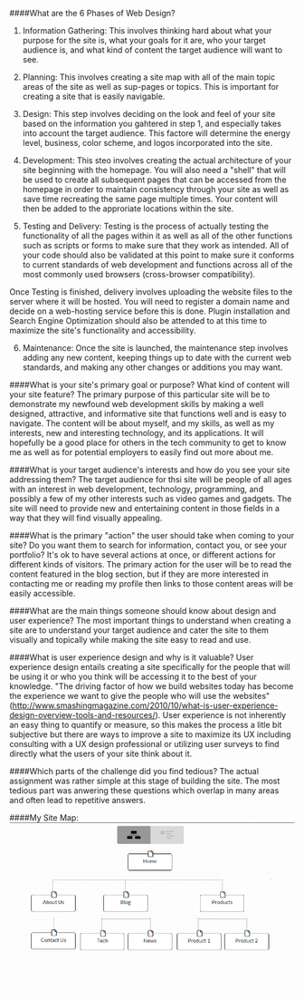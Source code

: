 ####What are the 6 Phases of Web Design?
  1) Information Gathering: This involves thinking hard about what your purpose for the site is, what your goals for it are, who your target audience is, and what kind of content the target audience will want to see.

  2) Planning: This involves creating a site map with all of the main topic areas of the site as well as sup-pages or topics. This is important for creating a site that is easily navigable.
  
  3) Design: This step involves deciding on the look and feel of your site based on the information you gahtered in step 1, and especially takes into account the target audience. This factore will determine the energy level, business, color scheme, and logos incorporated into the site.

  4) Development: This steo involves creating the actual architecture of your site beginning with the homepage. You will also need a "shell" that will be used to create all subsequent pages that can be accessed from the homepage in order to maintain consistency through your site as well as save time recreating the same page multiple times. Your content will then be added to the approriate locations within the site.

  5) Testing and Delivery: Testing is the process of actually testing the functionality of all the pages within it as well as all of the other functions such as scripts or forms to make sure that they work as intended. All of your code should also be validated at this point to make sure it conforms to current standards of web development and functions across all of the most commonly used browsers (cross-browser compatibility).

  Once Testing is finished, delivery involves uploading the website files to the server where it will be hosted. You will need to register a domain name and decide on a web-hosting service before this is done. Plugin installation and Search Engine Optimization should also be attended to at this time to maximize the site's functionality and accessibility.

  6) Maintenance: Once the site is launched, the maintenance step involves adding any new content, keeping things up to date with the current web standards, and making any other changes or additions you may want.

####What is your site's primary goal or purpose? What kind of content will your site feature?
  The primary purpose of this particular site will be to demonstrate my newfound web development skills by making a well designed, attractive, and informative site that functions well and is easy to navigate. The content will be about myself, and my skills, as well as my interests, new and interesting technology, and its applications. It will hopefully be a good place for others in the tech community to get to know me as well as for potential employers to easily find out more about me.

####What is your target audience's interests and how do you see your site addressing them?
  The target audience for thsi site will be people of all ages with an interest in web development, technology, programming, and possibly a few of my other interests such as video games and gadgets. The site will need to provide new and entertaining content in those fields in a way that they will find visually appealing.

####What is the primary "action" the user should take when coming to your site? Do you want them to search for information, contact you, or see your portfolio? It's ok to have several actions at once, or different actions for different kinds of visitors.
  The primary action for the user will be to read the content featured in the blog section, but if they are more interested in contacting me or reading my profile then links to those content areas will be easily accessible.

####What are the main things someone should know about design and user experience?
  The most important things to understand when creating a site are to understand your target audience and cater the site to them visually and topically while making the site easy to read and use.

####What is user experience design and why is it valuable? 
  User experience design entails creating a site specifically for the people that will be using it or who you think will be accessing it to the best of your knowledge. "The driving factor of how we build websites today has become the experience we want to give the people who will use the websites" (http://www.smashingmagazine.com/2010/10/what-is-user-experience-design-overview-tools-and-resources/). User experience is not inherently an easy thing to quantify or measure, so this makes the process a litle bit subjective but there are ways to improve a site to maximize its UX including consulting with a UX design professional or utilizing user surveys to find directly what the users of your site think about it.

####Which parts of the challenge did you find tedious?
  The actual assignment was rather simple at this stage of building the site. The most tedious part was anwering these questions which overlap in many areas and often lead to repetitive answers.

####My Site Map:
  ![site-map.png](imgs/site-map.png "site-map.png")